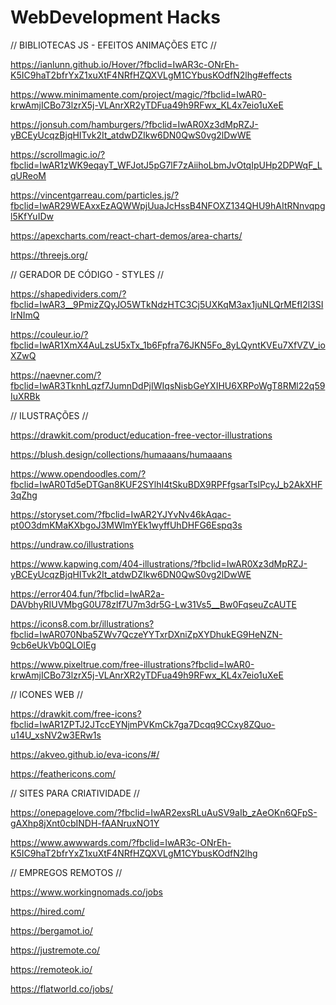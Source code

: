 # WebDevelopment Hacks

// BIBLIOTECAS JS - EFEITOS ANIMAÇÕES ETC //

https://ianlunn.github.io/Hover/?fbclid=IwAR3c-ONrEh-K5IC9haT2bfrYxZ1xuXtF4NRfHZQXVLgM1CYbusKOdfN2lhg#effects

https://www.minimamente.com/project/magic/?fbclid=IwAR0-krwAmjICBo73lzrX5j-VLAnrXR2yTDFua49h9RFwx_KL4x7eio1uXeE

https://jonsuh.com/hamburgers/?fbclid=IwAR0Xz3dMpRZJ-yBCEyUcqzBjqHITvk2It_atdwDZIkw6DN0QwS0vg2lDwWE

https://scrollmagic.io/?fbclid=IwAR1zWK9eqayT_WFJotJ5pG7lF7zAiihoLbmJvOtqIpUHp2DPWqF_LqUReoM

https://vincentgarreau.com/particles.js/?fbclid=IwAR29WEAxxEzAQWWpjUuaJcHssB4NFOXZ134QHU9hAItRNnvqpgl5KfYuIDw

https://apexcharts.com/react-chart-demos/area-charts/

https://threejs.org/

// GERADOR DE CÓDIGO - STYLES //

https://shapedividers.com/?fbclid=IwAR3__9PmizZQyJO5WTkNdzHTC3Cj5UXKqM3ax1juNLQrMEfI2l3SIIrNImQ

https://couleur.io/?fbclid=IwAR1XmX4AuLzsU5xTx_1b6Fpfra76JKN5Fo_8yLQyntKVEu7XfVZV_ioXZwQ

https://naevner.com/?fbclid=IwAR3TknhLqzf7JumnDdPjIWIqsNisbGeYXIHU6XRPoWgT8RMl22q59IuXRBk

// ILUSTRAÇÕES //

https://drawkit.com/product/education-free-vector-illustrations

https://blush.design/collections/humaaans/humaaans

https://www.opendoodles.com/?fbclid=IwAR0Td5eDTGan8KUF2SYlhI4tSkuBDX9RPFfgsarTslPcyJ_b2AkXHF3qZhg

https://storyset.com/?fbclid=IwAR2YJYvNv46kAqac-pt0O3dmKMaKXbgoJ3MWlmYEk1wyffUhDHFG6Espq3s

https://undraw.co/illustrations

https://www.kapwing.com/404-illustrations/?fbclid=IwAR0Xz3dMpRZJ-yBCEyUcqzBjqHITvk2It_atdwDZIkw6DN0QwS0vg2lDwWE

https://error404.fun/?fbclid=IwAR2a-DAVbhyRIUVMbgG0U78zlf7U7m3dr5G-Lw31Vs5__Bw0FqseuZcAUTE

https://icons8.com.br/illustrations?fbclid=IwAR070Nba5ZWv7QczeYYTxrDXniZpXYDhukEG9HeNZN-9cb6eUkVb0QLOIEg

https://www.pixeltrue.com/free-illustrations?fbclid=IwAR0-krwAmjICBo73lzrX5j-VLAnrXR2yTDFua49h9RFwx_KL4x7eio1uXeE

// ICONES WEB //

https://drawkit.com/free-icons?fbclid=IwAR1ZPTJ2JTccEYNjmPVKmCk7ga7Dcqq9CCxy8ZQuo-u14U_xsNV2w3ERw1s

https://akveo.github.io/eva-icons/#/

https://feathericons.com/

// SITES PARA CRIATIVIDADE //

https://onepagelove.com/?fbclid=IwAR2exsRLuAuSV9aIb_zAeOKn6QFpS-gAXhp8jXnt0cbINDH-fAANruxNO1Y

https://www.awwwards.com/?fbclid=IwAR3c-ONrEh-K5IC9haT2bfrYxZ1xuXtF4NRfHZQXVLgM1CYbusKOdfN2lhg

// EMPREGOS REMOTOS //

https://www.workingnomads.co/jobs

https://hired.com/

https://bergamot.io/

https://justremote.co/

https://remoteok.io/

https://flatworld.co/jobs/
